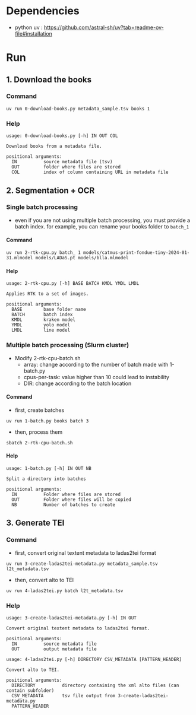 # Dependencies

- python uv : https://github.com/astral-sh/uv?tab=readme-ov-file#installation

# Run

## 1. Download the books

### Command

```
uv run 0-download-books.py metadata_sample.tsv books 1
```

### Help

```
usage: 0-download-books.py [-h] IN OUT COL

Download books from a metadata file.

positional arguments:
  IN          source metadata file (tsv)
  OUT         folder where files are stored
  COL         index of column containing URL in metadata file
```

## 2. Segmentation + OCR

### Single batch processing

- even if you are not using multiple batch processing, you must provide a batch index. for example, you can rename your books folder to `batch_1`

#### Command

```
uv run 2-rtk-cpu.py batch_ 1 models/catmus-print-fondue-tiny-2024-01-31.mlmodel models/LADaS.pt models/blla.mlmodel
```

#### Help

```
usage: 2-rtk-cpu.py [-h] BASE BATCH KMDL YMDL LMDL

Applies RTK to a set of images.

positional arguments:
  BASE        base folder name
  BATCH       batch index
  KMDL        kraken model
  YMDL        yolo model
  LMDL        line model
```

### Multiple batch processing (Slurm cluster)

- Modify 2-rtk-cpu-batch.sh
  - array: change according to the number of batch made with 1-batch.py
  - cpus-per-task: value higher than 10 could lead to instability
  - DIR: change according to the batch location

#### Command

- first, create batches

```
uv run 1-batch.py books batch 3
```

- then, process them

```
sbatch 2-rtk-cpu-batch.sh
```

#### Help

```
usage: 1-batch.py [-h] IN OUT NB

Split a directory into batches

positional arguments:
  IN          Folder where files are stored
  OUT         Folder where files will be copied
  NB          Number of batches to create
```

## 3. Generate TEI

### Command

- first, convert original textent metadata to ladas2tei format

```
uv run 3-create-ladas2tei-metadata.py metadata_sample.tsv l2t_metadata.tsv
```

- then, convert alto to TEI

```
uv run 4-ladas2tei.py batch l2t_metadata.tsv
```

### Help

```
usage: 3-create-ladas2tei-metadata.py [-h] IN OUT

Convert original textent metadata to ladas2tei format.

positional arguments:
  IN          source metadata file
  OUT         output metadata file
```

```
usage: 4-ladas2tei.py [-h] DIRECTORY CSV_METADATA [PATTERN_HEADER]

Convert alto to TEI.

positional arguments:
  DIRECTORY          directory containing the xml alto files (can contain subfolder)
  CSV_METADATA       tsv file output from 3-create-ladas2tei-metadata.py
  PATTERN_HEADER
```
